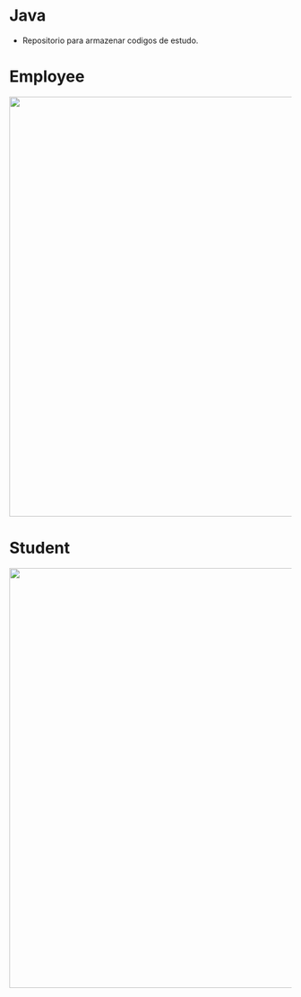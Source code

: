 # Java
- Repositorio para armazenar codigos de estudo.

# Employee
<div align="center">
<image src="https://github.com/VolpeBA/Java/assets/53006149/e496ed72-e3d5-4097-b3d3-ca0077dad4fc" width="750px" center>
</div>

# Student
<div align="center">
<image src="https://github.com/VolpeBA/Java/assets/53006149/34c3de4d-5cc8-45f1-915b-c9286181e2c6" width="750px" center>
</div>
